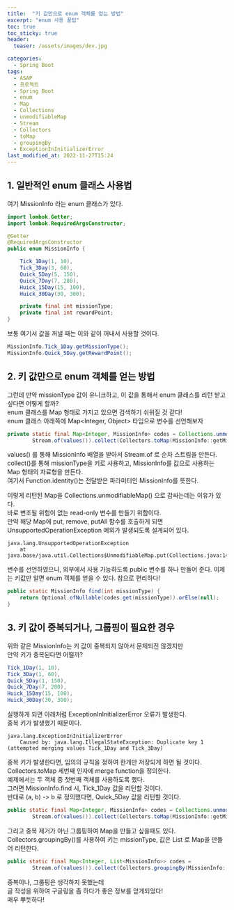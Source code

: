 ```yaml
---
title:  "키 값만으로 enum 객체를 얻는 방법"
excerpt: "enum 사용 꿀팁"
toc: true
toc_sticky: true
header:
  teaser: /assets/images/dev.jpg

categories:
  - Spring Boot
tags:
  - ASAP
  - 프로젝트
  - Spring Boot
  - enum
  - Map
  - Collections
  - unmodifiableMap
  - Stream
  - Collectors
  - toMap
  - groupingBy
  - ExceptionInInitializerError
last_modified_at: 2022-11-27T15:24
---
```


## 1. 일반적인 enum 클래스 사용법
여기 MissionInfo 라는 enum 클래스가 있다.
```java
import lombok.Getter;
import lombok.RequiredArgsConstructor;

@Getter
@RequiredArgsConstructor
public enum MissionInfo {

    Tick_1Day(1, 10),
    Tick_3Day(3, 60),
    Quick_5Day(5, 150),
    Quick_7Day(7, 280),
    Huick_15Day(15, 100),
    Huick_30Day(30, 300);

    private final int missionType;
    private final int rewardPoint;
}
```

보통 여기서 값을 꺼낼 때는 이와 같이 꺼내서 사용할 것이다.  
```java
MissionInfo.Tick_1Day.getMissionType();
MissionInfo.Quick_5Day.getRewardPoint();
```

## 2. 키 값만으로 enum 객체를 얻는 방법
그런데 만약 missionType 값이 유니크하고, 이 값을 통해서 enum 클래스를 리턴 받고 싶다면 어떻게 할까?  
enum 클래스를 Map 형태로 가지고 있으면 검색하기 쉬워질 것 같다!  
enum 클래스 아래쪽에 Map<Integer, Object> 타입으로 변수를 선언해보자
```java
private static final Map<Integer, MissionInfo> codes = Collections.unmodifiableMap(
		Stream.of(values()).collect(Collectors.toMap(MissionInfo::getMissionType, Function.identity())));
```

values() 를 통해 MissionInfo 배열을 받아서 Stream.of 로 순차 스트림을 만든다.  
collect()를 통해 missionType을 키로 사용하고, MissionInfo를 값으로 사용하는 Map 형태의 자료형을 만든다.  
여기서 Function.identity()는 전달받은 파라미터인 MissionInfo를 뜻한다.  

이렇게 리턴된 Map을 Collections.unmodifiableMap() 으로 감싸는데는 이유가 있다.  
바로 변조될 위험이 없는 read-only 변수를 만들기 위함이다.  
만약 해당 Map에 put, remove, putAll 함수를 호출하게 되면 UnsupportedOperationException 예외가 발생되도록 설계되어 있다.
```text
java.lang.UnsupportedOperationException
	at java.base/java.util.Collections$UnmodifiableMap.put(Collections.java:1457)
```

변수를 선언하였으니, 외부에서 사용 가능하도록 public 변수를 하나 만들어 준다.
이제는 키값만 알면 enum 객체를 얻을 수 있다. 참으로 편리하다!
```java
public static MissionInfo find(int missionType) {
	return Optional.ofNullable(codes.get(missionType)).orElse(null);
}
```

## 3. 키 값이 중복되거나, 그룹핑이 필요한 경우
위와 같은 MissionInfo는 키 값이 중복되지 않아서 문제되진 않겠지만  
만약 키가 중복된다면 어떨까?
```java
Tick_1Day(1, 10),
Tick_3Day(1, 60),
Quick_5Day(1, 150),
Quick_7Day(7, 280),
Huick_15Day(15, 100),
Huick_30Day(30, 300);
```

실행하게 되면 아래처럼 ExceptionInInitializerError 오류가 발생한다.  
중복 키가 발생했기 때문이다.  
```text
java.lang.ExceptionInInitializerError
    Caused by: java.lang.IllegalStateException: Duplicate key 1 (attempted merging values Tick_1Day and Tick_3Day)
```

중복 키가 발생한다면, 임의의 규칙을 정하여 한개만 저장되게 하면 될 것이다.  
Collectors.toMap 세번째 인자에 merge function을 정의한다.  
예제에서는 두 객체 중 첫번째 객체를 사용하도록 했다.  
그러면 MissionInfo.find 시, Tick_1Day 값을 리턴할 것이다.  
반대로 (a, b) -> b 로 정의했다면, Quick_5Day 값을 리턴할 것이다.
```java
public static final Map<Integer, MissionInfo> codes = Collections.unmodifiableMap(
		Stream.of(values()).collect(Collectors.toMap(MissionInfo::getMissionType, Function.identity(), (a, b) -> a)));
```

그리고 중복 제거가 아닌 그룹핑하여 Map을 만들고 싶을때도 있다.  
Collectors.groupingBy()를 사용하여 키는 missionType, 값은 List<MissionInfo> 로 Map을 만들어 리턴한다.
```java
public static final Map<Integer, List<MissionInfo>> codes =
		Stream.of(values()).collect(Collectors.groupingBy(MissionInfo::getMissionType));
```

중복이나, 그룹핑은 생각하지 못했는데  
글 작성을 위하여 구글링을 좀 하다가 좋은 정보를 얻게되었다!  
매우 뿌듯하다!
